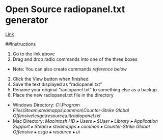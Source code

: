  Open Source radiopanel.txt generator
  ======
  
 [Link](http://www.justwas.com/radio/)
  
  ##Instructions
  
1. Go to the link above
2. Drag and drop radio commands into one of the three boxes
  * Note: You can also create commands *reference below*
3. Click the View button when finished
4. Save the text displayed as “radiopanel.txt”
5. Rename your original “radiopanel.txt” to something else as a backup
6. Place the new radiopanel.txt file in the directory
 * Windows Directory: *C:\Program Files\Steam\steamapps\common\Counter-Strike Global Offensive\csgo\resource\ui\radiopanel.txt*
 * Mac Directory: *Macintosh HD ▸ Users ▸ $User ▸ Library ▸ Application Support ▸ Steam ▸ steamapps ▸ common ▸ Counter-Strike Global Offensive ▸ csgo ▸ resource ▸ ui*
